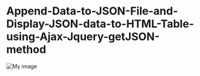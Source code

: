 # Append-Data-to-JSON-File-and-Display-JSON-data-to-HTML-Table-using-Ajax-Jquery-getJSON-method
![My image](https://i.imgur.com/JOKBkdD.png)
